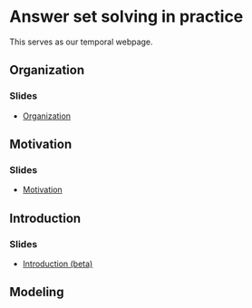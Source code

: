 # Answer set solving in practice

This serves as our temporal webpage.

## Organization

### Slides

  * [Organization](https://github.com/potassco-asp-course/course/releases/download/v1.0.0/organization.pdf)

## Motivation

### Slides

  * [Motivation](https://github.com/potassco-asp-course/course/releases/download/v1.1.0/motivation.pdf)

## Introduction

### Slides

  * [Introduction (beta)](https://github.com/potassco-asp-course/course/releases/download/v1.3-beta.1/main.pdf)

## Modeling

